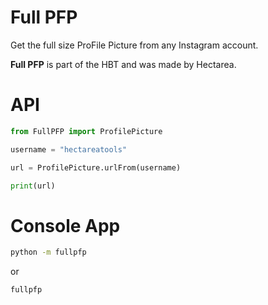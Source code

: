 # Full PFP

Get the full size ProFile Picture from any Instagram account.

**Full PFP** is part of the HBT and was made by Hectarea.

# API
```Python
from FullPFP import ProfilePicture

username = "hectareatools"

url = ProfilePicture.urlFrom(username)

print(url)

```

# Console App

```bash
python -m fullpfp
```

or

```bash
fullpfp
```

